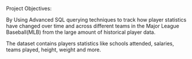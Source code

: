 Project Objectives:

By Using Advanced SQL querying techniques to track how player statistics have changed over time and across different teams in the Major League Baseball(MLB) from the large amount of historical player data.

The dataset contains players statistics like schools attended, salaries, teams played, height, weight and more.
